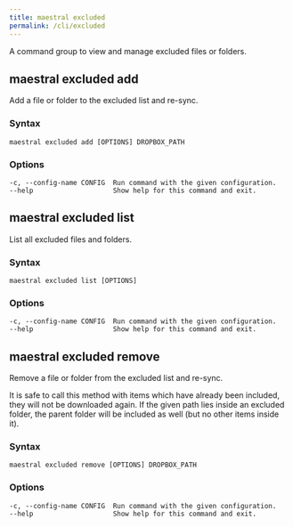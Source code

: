 ```yaml
---
title: maestral excluded
permalink: /cli/excluded
---
```


A command group to view and manage excluded files or folders.

## maestral excluded add

Add a file or folder to the excluded list and re-sync.

### Syntax

```
maestral excluded add [OPTIONS] DROPBOX_PATH
```

### Options

```
-c, --config-name CONFIG  Run command with the given configuration.
--help                    Show help for this command and exit.
```

## maestral excluded list

List all excluded files and folders.

### Syntax

```
maestral excluded list [OPTIONS]
```

### Options

```
-c, --config-name CONFIG  Run command with the given configuration.
--help                    Show help for this command and exit.
```

## maestral excluded remove

Remove a file or folder from the excluded list and re-sync.

It is safe to call this method with items which have already been included, they will
not be downloaded again. If the given path lies inside an excluded folder, the parent
folder will be included as well (but no other items inside it).


### Syntax

```
maestral excluded remove [OPTIONS] DROPBOX_PATH
```

### Options

```
-c, --config-name CONFIG  Run command with the given configuration.
--help                    Show help for this command and exit.
```